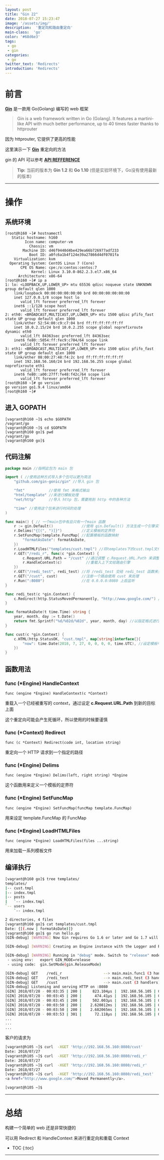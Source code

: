 ```yaml
---
layout: post
title: "Gin 22"
date: 2018-07-27 15:23:47
image: '/assets/img/'
description:  '重定向和路由重定向'
main-class:  'go'
color: '#68d6e3'
tags:
 - go
 - gin
categories: 
 - go
twitter_text: 'Redirects'
introduction: 'Redirects'
---
```


# 前言 #


**[Gin][gin]** 是一款用 Go(Golang) 编写的 web 框架

>Gin is a web framework written in Go (Golang). It features a martini-like API with much better performance, up to 40 times faster thanks to httprouter

因为 httprouter, 它提供了更高的性能

这里演示一下 **[Gin][gin]** 重定向的方法

gin 的 API 可以参考 **[API REFFERENCE][gin_api_doc]**

> **Tip:** 当前的版本为 **Gin 1.2** 和 **Go 1.10** (但是实验环境下，Go没有使用最新的版本)

---

# 操作 #

## 系统环境 ##

~~~
[root@h160 ~]# hostnamectl 
   Static hostname: h160
         Icon name: computer-vm
           Chassis: vm
        Machine ID: d46f9440d4be429ea66b726977adf233
           Boot ID: a0fc6a1b4f124e39a27866d4df0701fa
    Virtualization: kvm
  Operating System: CentOS Linux 7 (Core)
       CPE OS Name: cpe:/o:centos:centos:7
            Kernel: Linux 3.10.0-862.2.3.el7.x86_64
      Architecture: x86-64
[root@h160 ~]# ip a 
1: lo: <LOOPBACK,UP,LOWER_UP> mtu 65536 qdisc noqueue state UNKNOWN group default qlen 1000
    link/loopback 00:00:00:00:00:00 brd 00:00:00:00:00:00
    inet 127.0.0.1/8 scope host lo
       valid_lft forever preferred_lft forever
    inet6 ::1/128 scope host 
       valid_lft forever preferred_lft forever
2: eth0: <BROADCAST,MULTICAST,UP,LOWER_UP> mtu 1500 qdisc pfifo_fast state UP group default qlen 1000
    link/ether 52:54:00:c9:c7:04 brd ff:ff:ff:ff:ff:ff
    inet 10.0.2.15/24 brd 10.0.2.255 scope global noprefixroute dynamic eth0
       valid_lft 84363sec preferred_lft 84363sec
    inet6 fe80::5054:ff:fec9:c704/64 scope link 
       valid_lft forever preferred_lft forever
3: eth1: <BROADCAST,MULTICAST,UP,LOWER_UP> mtu 1500 qdisc pfifo_fast state UP group default qlen 1000
    link/ether 08:00:27:48:f4:2c brd ff:ff:ff:ff:ff:ff
    inet 192.168.56.160/24 brd 192.168.56.255 scope global noprefixroute eth1
       valid_lft forever preferred_lft forever
    inet6 fe80::a00:27ff:fe48:f42c/64 scope link 
       valid_lft forever preferred_lft forever
[root@h160 ~]# go version
go version go1.9.4 linux/amd64
[root@h160 ~]#
~~~

## 进入 GOPATH ##

~~~
[vagrant@h160 ~]$ echo $GOPATH
/vagrant/go
[vagrant@h160 ~]$ cd $GOPATH
[vagrant@h160 go]$ pwd
/vagrant/go
[vagrant@h160 go]$ 
~~~

## 代码注解 ##

~~~go
package main //指明此包为 main 包

import ( //使用这种方式导入多个包可以更为简洁
	"github.com/gin-gonic/gin" //导入 gin 包

	"fmt"           //使用 fmt 来格式输出
	"html/template" //来进行模板处理
	"net/http"      //导入 http 包，需要用到 http 中的各种方法

	"time" //使用这个包来进行时间的处理
)

func main() { // 一个main包中有且只有一个main 函数
	r := gin.Default()             //使用 gin.Default() 方法生成一个引擎实例,这个实例默认情况下已经将 Logger Recovery 进行了装载
	r.Delims("{[(", ")]}")         //定义模板的定界符
	r.SetFuncMap(template.FuncMap{ //配置模板的函数映射
		"formatAsDate": formatAsDate,
	})
	r.LoadHTMLFiles("templates/cust.tmpl") //将templates下的cust.tmpl文件进行加载
	r.GET("/redi_r", func(c *gin.Context) {
		c.Request.URL.Path = "/cust" //通过调整 c.Request.URL.Path 来调整请求路径
		r.HandleContext(c)           //重载入上下文给路由引擎
	})
	r.GET("/redi_test", redi_test) //将 /redi_test 交给 redi_test 函数来处理
	r.GET("/cust", cust)           //注册一个路由使用 cust 来处理
	r.Run(":8080")                 //在 0.0.0.0:8080 上启监听
}

func redi_test(c *gin.Context) {
	c.Redirect(http.StatusMovedPermanently, "http://www.google.com/") //直接将请求重定向到 google
}

func formatAsDate(t time.Time) string {
	year, month, day := t.Date()
	return fmt.Sprintf("%d/%02d/%02d", year, month, day) //以指定格式进行显示
}

func cust(c *gin.Context) {
	c.HTML(http.StatusOK, "cust.tmpl", map[string]interface{}{
		"now": time.Date(2018, 7, 27, 0, 0, 0, 0, time.UTC), //设定模板中渲染的内容
	})
}
~~~

## 函数用法 ##

### func (*Engine) HandleContext ###

~~~
func (engine *Engine) HandleContext(c *Context)
~~~

重载入一个已经被重写的 context，通过设定 **c.Request.URL.Path** 到新的目标上面

这个重定向可能会产生死循环，所以使用的时候要谨慎

### func (*Context) Redirect ###

~~~
func (c *Context) Redirect(code int, location string)
~~~

重定向一个 HTTP 请求到一个指定的路径

### func (*Engine) Delims ###

~~~
func (engine *Engine) Delims(left, right string) *Engine
~~~

这个函数用来定义一个模板的定界符

### func (*Engine) SetFuncMap ###


~~~
func (engine *Engine) SetFuncMap(funcMap template.FuncMap)
~~~

用来设定 template.FuncMap 的 FuncMap

### func (*Engine) LoadHTMLFiles  ###

~~~
func (engine *Engine) LoadHTMLFiles(files ...string)
~~~

用来加载一系列模板文件




## 编译执行

~~~bash
[vagrant@h160 go]$ tree templates/
templates/
|-- cust.tmpl
|-- index.tmpl
|-- posts
|   `-- index.tmpl
`-- users
    `-- index.tmpl

2 directories, 4 files
[vagrant@h160 go]$ cat templates/cust.tmpl 
Date: {[(.now | formatAsDate)]}
[vagrant@h160 go]$ go run hello.go
[GIN-debug] [WARNING] Now Gin requires Go 1.6 or later and Go 1.7 will be required soon.

[GIN-debug] [WARNING] Creating an Engine instance with the Logger and Recovery middleware already attached.

[GIN-debug] [WARNING] Running in "debug" mode. Switch to "release" mode in production.
 - using env:	export GIN_MODE=release
 - using code:	gin.SetMode(gin.ReleaseMode)

[GIN-debug] GET    /redi_r                   --> main.main.func1 (3 handlers)
[GIN-debug] GET    /redi_test                --> main.redi_test (3 handlers)
[GIN-debug] GET    /cust                     --> main.cust (3 handlers)
[GIN-debug] Listening and serving HTTP on :8080
[GIN] 2018/07/28 - 00:03:35 | 200 |     823.104µs |  192.168.56.105 | GET      /cust
[GIN] 2018/07/28 - 00:03:45 | 200 |      474.41µs |  192.168.56.105 | GET      /cust
[GIN] 2018/07/28 - 00:03:45 | 200 |     502.003µs |  192.168.56.105 | GET      /redi_r
[GIN] 2018/07/28 - 00:03:50 | 200 |    2.620812ms |  192.168.56.105 | GET      /cust
[GIN] 2018/07/28 - 00:03:50 | 200 |    2.682065ms |  192.168.56.105 | GET      /redi_r
[GIN] 2018/07/28 - 00:03:53 | 301 |      72.118µs |  192.168.56.105 | GET      /redi_test
...
...
...
~~~

客户的请求为

~~~bash
[vagrant@h105 ~]$ curl  -XGET 'http://192.168.56.160:8080/cust'
Date: 2018/07/27
[vagrant@h105 ~]$ curl  -XGET 'http://192.168.56.160:8080/redi_r'
Date: 2018/07/27
[vagrant@h105 ~]$ curl  -XGET 'http://192.168.56.160:8080/redi_r'
Date: 2018/07/27
[vagrant@h105 ~]$ curl  -XGET 'http://192.168.56.160:8080/redi_test'
<a href="http://www.google.com/">Moved Permanently</a>.

[vagrant@h105 ~]$
~~~

---

# 总结 #

构建一个简单的 web 还是非常快捷的

可以用  Redirect 和 HandleContext 来进行重定向和重载 Context

* TOC
{:toc}

---

[gin]:https://github.com/gin-gonic/gin
[gin_api_doc]:https://godoc.org/github.com/gin-gonic/gin
[validator]:https://godoc.org/gopkg.in/go-playground/validator.v8







